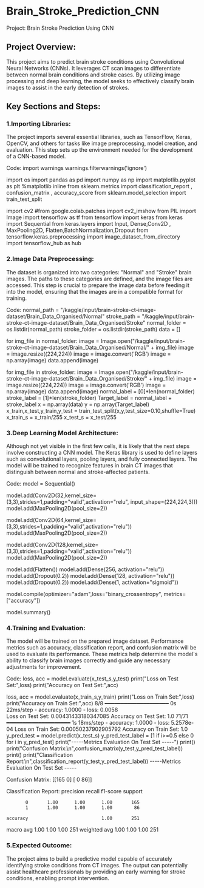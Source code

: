 # Brain_Stroke_Prediction_CNN
Project: Brain Stroke Prediction Using CNN

## Project Overview: 
This project aims to predict brain stroke conditions using Convolutional Neural Networks (CNNs). It leverages CT scan images to differentiate between normal brain conditions and stroke cases. By utilizing image processing and deep learning, the model seeks to effectively classify brain images to assist in the early detection of strokes.

## Key Sections and Steps:

### 1.Importing Libraries: 
The project imports several essential libraries, such as TensorFlow, Keras, OpenCV, and others for tasks like image preprocessing, model creation, and evaluation. This step sets up the environment needed for the development of a CNN-based model.

Code: 
import warnings
warnings.filterwarnings('ignore')

import os
import pandas as pd
import numpy as np
import matplotlib.pyplot as plt
%matplotlib inline
from sklearn.metrics import classification_report , confusion_matrix , accuracy_score
from sklearn.model_selection import train_test_split

import cv2
#from google.colab.patches import cv2_imshow
from PIL import Image 
import tensorflow as tf
from tensorflow import keras
from keras import Sequential
from keras.layers import Input, Dense,Conv2D , MaxPooling2D, Flatten,BatchNormalization,Dropout
from tensorflow.keras.preprocessing import image_dataset_from_directory
import tensorflow_hub as hub 

### 2.Image Data Preprocessing:
The dataset is organized into two categories: "Normal" and "Stroke" brain images.
The paths to these categories are defined, and the image files are accessed.
This step is crucial to prepare the image data before feeding it into the model, ensuring that the images are in a compatible format for training.

Code:
normal_path = "/kaggle/input/brain-stroke-ct-image-dataset/Brain_Data_Organised/Normal"
stroke_path = "/kaggle/input/brain-stroke-ct-image-dataset/Brain_Data_Organised/Stroke"
normal_folder = os.listdir(normal_path)
stroke_folder = os.listdir(stroke_path)
data = []

for img_file in normal_folder:
    image = Image.open("/kaggle/input/brain-stroke-ct-image-dataset/Brain_Data_Organised/Normal/" + img_file)
    image = image.resize((224,224))
    image = image.convert('RGB')
    image = np.array(image)
    data.append(image)
    
for img_file in stroke_folder:
    image = Image.open("/kaggle/input/brain-stroke-ct-image-dataset/Brain_Data_Organised/Stroke/" + img_file)
    image = image.resize((224,224))
    image = image.convert('RGB')
    image = np.array(image)
    data.append(image)
normal_label = [0]*len(normal_folder)
stroke_label = [1]*len(stroke_folder)
Target_label = normal_label + stroke_label
x = np.array(data)
y = np.array(Target_label)
x_train,x_test,y_train,y_test = train_test_split(x,y,test_size=0.10,shuffle=True)
x_train_s = x_train/255
x_test_s = x_test/255

### 3.Deep Learning Model Architecture:
Although not yet visible in the first few cells, it is likely that the next steps involve constructing a CNN model. The Keras library is used to define layers such as convolutional layers, pooling layers, and fully connected layers.
The model will be trained to recognize features in brain CT images that distinguish between normal and stroke-affected patients.

Code:
model = Sequential()

model.add(Conv2D(32,kernel_size=(3,3),strides=1,padding="valid",activation="relu", input_shape=(224,224,3)))
model.add(MaxPooling2D(pool_size=2))

model.add(Conv2D(64,kernel_size=(3,3),strides=1,padding="valid",activation="relu"))
model.add(MaxPooling2D(pool_size=2))

model.add(Conv2D(128,kernel_size=(3,3),strides=1,padding="valid",activation="relu"))
model.add(MaxPooling2D(pool_size=2))

model.add(Flatten())
model.add(Dense(256, activation="relu"))
model.add(Dropout(0.2))
model.add(Dense(128, activation="relu"))
model.add(Dropout(0.2))
model.add(Dense(1, activation="sigmoid"))

model.compile(optimizer="adam",loss="binary_crossentropy",
             metrics=["accuracy"])

model.summary()

### 4.Training and Evaluation:
The model will be trained on the prepared image dataset. Performance metrics such as accuracy, classification report, and confusion matrix will be used to evaluate its performance.
These metrics help determine the model's ability to classify brain images correctly and guide any necessary adjustments for improvement.

Code:
loss, acc = model.evaluate(x_test_s,y_test)
print("Loss on Test Set:",loss)
print("Accuracy on Test Set:",acc)

loss, acc = model.evaluate(x_train_s,y_train)
print("Loss on Train Set:",loss)
print("Accuracy on Train Set:",acc)
8/8 ━━━━━━━━━━━━━━━━━━━━ 0s 22ms/step - accuracy: 1.0000 - loss: 0.0058  
Loss on Test Set: 0.00431433180347085
Accuracy on Test Set: 1.0
71/71 ━━━━━━━━━━━━━━━━━━━━ 1s 18ms/step - accuracy: 1.0000 - loss: 5.2578e-04
Loss on Train Set: 0.00050237902905792
Accuracy on Train Set: 1.0
y_pred_test = model.predict(x_test_s)
y_pred_test_label = [1 if i>=0.5 else 0 for i in y_pred_test]
print("-----Metrics Evaluation On Test Set -----")
print()
print("Confusion Matrix:\n",confusion_matrix(y_test,y_pred_test_label))
print()
print("Classification Report:\n",classification_report(y_test,y_pred_test_label))
-----Metrics Evaluation On Test Set -----

Confusion Matrix:
 [[165   0]
 [  0  86]]

Classification Report:
               precision    recall  f1-score   support

           0       1.00      1.00      1.00       165
           1       1.00      1.00      1.00        86

    accuracy                           1.00       251
   macro avg       1.00      1.00      1.00       251
weighted avg       1.00      1.00      1.00       251

### 5.Expected Outcome:
The project aims to build a predictive model capable of accurately identifying stroke conditions from CT images.
The output can potentially assist healthcare professionals by providing an early warning for stroke conditions, enabling prompt intervention.
